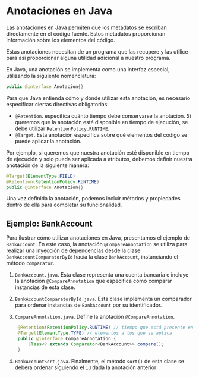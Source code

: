# Anotaciones en Java
Las anotaciones en Java permiten que los metadatos se escriban directamente en el código fuente. Estos metadatos 
proporcionan información sobre los elementos del código. 

Estas anotaciones necesitan de un programa que las recupere y las utilice para así proporcionar alguna
utilidad adicional a nuestro programa.

En Java, una anotación se implementa como una interfaz especial, utilizando la siguiente nomenclatura:
```java
public @interface Anotacion{}
```
Para que Java entienda cómo y dónde utilizar esta anotación, es necesario especificar 
ciertas directivas obligatorias:

- `@Retention`. especifica cuánto tiempo debe conservarse la anotación. Si queremos
  que la anotación esté disponible en tiempo de ejecución, se debe utilizar
  `RetentionPolicy.RUNTIME`.
- `@Target`. Esta anotación especifica sobre qué elementos del código se puede aplicar la anotación.

Por ejemplo, si queremos que nuestra anotación esté disponible en tiempo de ejecución y 
solo pueda ser aplicada a atributos, debemos definir nuestra anotación de la siguiente manera:

```java
@Target(ElementType.FIELD)
@Retention(RetentionPolicy.RUNTIME)
public @interface Anotacion{}
```
Una vez definida la anotación, podemos incluir métodos y propiedades 
dentro de ella para completar su funcionalidad.

## Ejemplo: BankAccount

Para ilustrar cómo utilizar anotaciones en Java, presentamos el ejemplo de `BankAccount`. 
En este caso, la anotación `@CompareAnnotation` se utiliza para realizar una inyección 
de dependencias desde la clase `BankAccountComparatorById` hacia la clase `BankAccount`, 
instanciando el método `comparator`.

1. `BankAccount.java`. Esta clase representa una cuenta bancaria e incluye la anotación `@CompareAnnotation` que
   especifica cómo comparar instancias de esta clase.
    
3. `BankAccountComparatorById.java`. Esta clase implementa un comparador para ordenar instancias de `BankAccount`
   por su identificador.
     
4. `CompareAnnotation.java`. Define la anotación `@CompareAnnotation`.
     ```java
      @Retention(RetentionPolicy.RUNTIME) // tiempo que está presente en la compilacion
      @Target(ElementType.TYPE) // elementos a los que se aplica
      public @interface CompareAnnotation {
          Class<? extends Comparator<BankAccount>> compare();
      }
    ```
5. `BankAccountSort.java`. Finalmente, el método `sort()` de esta clase se deberá ordenar siguiendo el `id`
dada la anotación anterior

